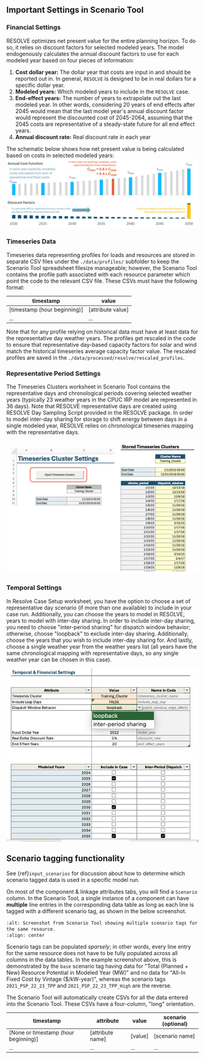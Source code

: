## Important Settings in Scenario Tool

### Financial Settings

RESOLVE optimizes net present value for the entire planning horizon. To do so, it relies on discount factors for selected modeled years. The model endogenously calculates the annual discount factors to use for each modeled year based on four pieces 
of information:
1. **Cost dollar year:** The dollar year that costs are input in and should be reported out in. In general, `RESOLVE` is designed 
to be in real dollars for a specific dollar year.
2. **Modeled years:** Which modeled years to include in the `RESOLVE` case.
3. **End-effect years:** The number of years to extrapolate out the last modeled year. In other words, considering 20 years 
of end effects after 2045 would mean that the last model year's annual discount factor would represent the discounted cost 
of 2045-2064, assuming that the 2045 costs are representative of a steady-state future for all end effect years.
4. **Annual discount rate:** Real discount rate in each year

The schematic below shows how net present value is being calculated based on costs in selected modeled years:
![Example of RESOLVE Modeling Years and Financing Timeline](_images/Modeling_Year.jpg)

### Timeseries Data

Timeseries data representing profiles for loads and resources are stored in separate CSV files under the `./data/profiles/` subfolder to keep the Scenario 
Tool spreadsheet filesize manageable; however, the Scenario Tool contains the profile path associated with each resource parameter which point the code to the relevant CSV file. These CSVs must have the following format:

| timestamp                    | value             |
|------------------------------|-------------------|
| [timestamp (hour beginning)] | [attribute value] |
| ...                          | ...               |

Note that for any profile relying on historical data must have at least data for the representative day weather years. The profiles get rescaled in the code to ensure that representative day-based capacity factors for solar and wind match the historical timeseries average capacity factor value. The rescaled profiles are saved in the `./data/processed/resolve/rescaled_profiles`.  

### Representative Period Settings

The Timeseries Clusters worksheet in Scenario Tool contains the representative days and chronological periods covering selected weather years (typically 23 weather years in the CPUC IRP model are represented in 36 days). Note that RESOLVE representative days are created using RESOLVE Day Sampling Script provided in the RESOLVE package. 
In order to model inter-day sharing for storage to shift energy between days in a single modeled year, RESOLVE relies on chronological timeseries mapping with the representative days. 

![Scenario Tool Timeseries Clusters Worksheet](_images/Rep_days.png)

### Temporal Settings
In Resolve Case Setup worksheet, you have the option to choose a set of representative day scenario (if more than one available) to include in your case run. Additionally, you can choose the years to model in RESOLVE, years to model with inter-day sharing. 
In order to include inter-day sharing, you need to choose "inter-period sharing" for dispatch window behavior; otherwise, choose "loopback" to exclude inter-day sharing. Additionally, choose the years that you wish to include inter-day sharing for. And lastly, choose a single weather year from the weather years list (all years have the same chronological mapping with representative days, so any single weather year can be chosen in this case).

![Scenario Tool Timeseries Clusters Worksheet](_images/Temporal_Settings.png)

## Scenario tagging functionality

See {ref}`input_scenarios` for discussion about how to determine which scenario tagged data is used in a specific model run. 

On most of the component & linkage attributes tabs, you will find a `Scenario` column. In the Scenario Tool, a single instance of 
a component can have **multiple** line entries in the corresponding data table as long as each line is tagged with a different scenario 
tag, as shown in the below screenshot. 

```{image} ../_images/resource-scenario-tags.png
:alt: Screenshot from Scenario Tool showing multiple scenario tags for the same resource.
:align: center
```

Scenario tags can be populated *sparsely*; in other words, every line entry for the same resource does not have to be fully populated 
across all columns in the data tables. In the example screenshot above, this is demonstrated by the `base` scenario tag having 
data for "Total (Planned + New) Resource Potential in Modeled Year (MW)" and no data for "All-In Fixed Cost by Vintage ($/kW-year)", 
whereas the scenario tags `2021_PSP_22_23_TPP` and `2021_PSP_22_23_TPP_High` are the reverse. 

The Scenario Tool will automatically create CSVs for all the data entered into the Scenario Tool. These CSVs have a 
four-column, "long" orientation.

| timestamp                            | attribute        | value   | scenario (optional) |
|--------------------------------------|------------------|---------|---------------------|
| [None or timestamp (hour beginning)] | [attribute name] | [value] | [scenario name]     |
| ...                                  | ...              | ...     | ...                 |


